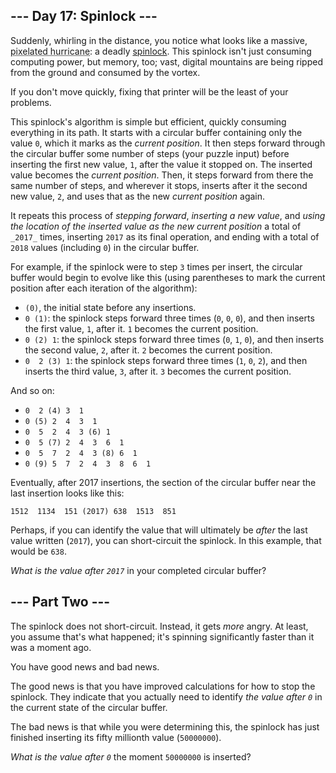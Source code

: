 <style>[title] { text-decoration: underline dotted; }</style>

\--- Day 17: Spinlock ---
-------------------------

Suddenly, whirling in the distance, you notice what looks like a massive, <span title="You know, as opposed to all those non-pixelated hurricanes you see on TV.">pixelated hurricane</span>: a deadly [spinlock](https://en.wikipedia.org/wiki/Spinlock). This spinlock isn't just consuming computing power, but memory, too; vast, digital mountains are being ripped from the ground and consumed by the vortex.

If you don't move quickly, fixing that printer will be the least of your problems.

This spinlock's algorithm is simple but efficient, quickly consuming everything in its path. It starts with a circular buffer containing only the value `0`, which it marks as the _current position_. It then steps forward through the circular buffer some number of steps (your puzzle input) before inserting the first new value, `1`, after the value it stopped on. The inserted value becomes the _current position_. Then, it steps forward from there the same number of steps, and wherever it stops, inserts after it the second new value, `2`, and uses that as the new _current position_ again.

It repeats this process of _stepping forward_, _inserting a new value_, and _using the location of the inserted value as the new current position_ a total of `_2017_` times, inserting `2017` as its final operation, and ending with a total of `2018` values (including `0`) in the circular buffer.

For example, if the spinlock were to step `3` times per insert, the circular buffer would begin to evolve like this (using parentheses to mark the current position after each iteration of the algorithm):

*   `(0)`, the initial state before any insertions.
*   `0 (1)`: the spinlock steps forward three times (`0`, `0`, `0`), and then inserts the first value, `1`, after it. `1` becomes the current position.
*   `0 (2) 1`: the spinlock steps forward three times (`0`, `1`, `0`), and then inserts the second value, `2`, after it. `2` becomes the current position.
*   `0  2 (3) 1`: the spinlock steps forward three times (`1`, `0`, `2`), and then inserts the third value, `3`, after it. `3` becomes the current position.

And so on:

*   `0  2 (4) 3  1`
*   `0 (5) 2  4  3  1`
*   `0  5  2  4  3 (6) 1`
*   `0  5 (7) 2  4  3  6  1`
*   `0  5  7  2  4  3 (8) 6  1`
*   `0 (9) 5  7  2  4  3  8  6  1`

Eventually, after 2017 insertions, the section of the circular buffer near the last insertion looks like this:

```
1512  1134  151 (2017) 638  1513  851
```

Perhaps, if you can identify the value that will ultimately be _after_ the last value written (`2017`), you can short-circuit the spinlock. In this example, that would be `638`.

_What is the value after `2017`_ in your completed circular buffer?

\--- Part Two ---
-----------------

The spinlock does not short-circuit. Instead, it gets _more_ angry. At least, you assume that's what happened; it's spinning significantly faster than it was a moment ago.

You have good news and bad news.

The good news is that you have improved calculations for how to stop the spinlock. They indicate that you actually need to identify _the value after `0`_ in the current state of the circular buffer.

The bad news is that while you were determining this, the spinlock has just finished inserting its fifty millionth value (`50000000`).

_What is the value after `0`_ the moment `50000000` is inserted?
